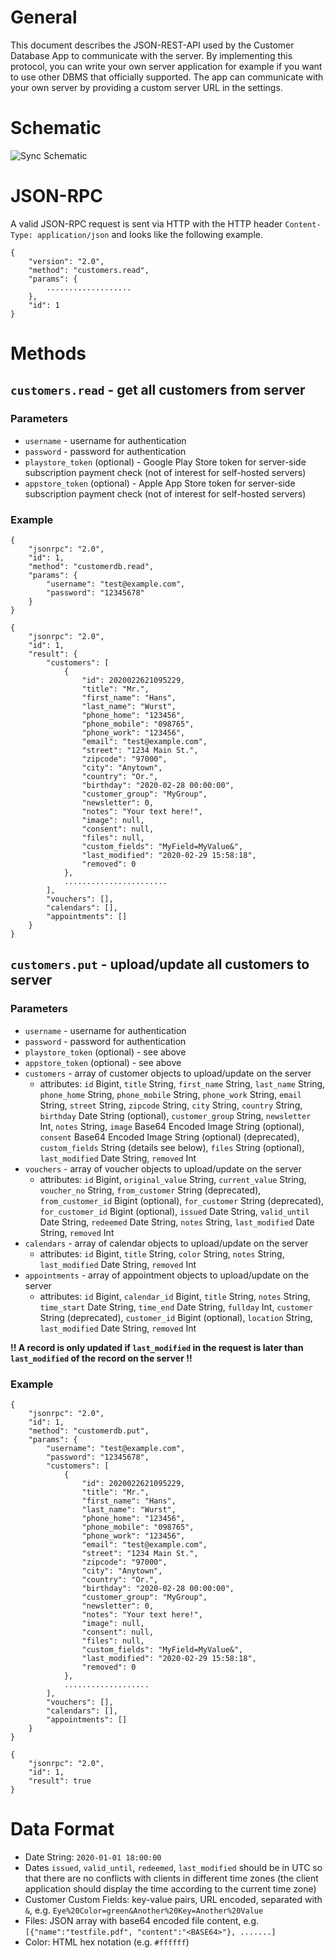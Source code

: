 # General
This document describes the JSON-REST-API used by the Customer Database App to communicate with the server. By implementing this protocol, you can write your own server application for example if you want to use other DBMS that officially supported. The app can communicate with your own server by providing a custom server URL in the settings.

# Schematic
![Sync Schematic](img/sync-schematic.png)

# JSON-RPC
A valid JSON-RPC request is sent via HTTP with the HTTP header `Content-Type: application/json` and looks like the following example.  
```
{
	"version": "2.0",
	"method": "customers.read",
	"params": {
		...................
	},
	"id": 1
}
```

# Methods
## `customers.read` - get all customers from server
### Parameters
- `username` - username for authentication
- `password` - password for authentication
- `playstore_token` (optional) - Google Play Store token for server-side subscription payment check (not of interest for self-hosted servers)
- `appstore_token` (optional) - Apple App Store token for server-side subscription payment check (not of interest for self-hosted servers)
### Example
```
{
	"jsonrpc": "2.0",
	"id": 1,
	"method": "customerdb.read",
	"params": {
		"username": "test@example.com",
		"password": "12345678"
	}
}
```
```
{
	"jsonrpc": "2.0",
	"id": 1,
	"result": {
		"customers": [
			{
				"id": 2020022621095229,
				"title": "Mr.",
				"first_name": "Hans",
				"last_name": "Wurst",
				"phone_home": "123456",
				"phone_mobile": "098765",
				"phone_work": "123456",
				"email": "test@example.com",
				"street": "1234 Main St.",
				"zipcode": "97000",
				"city": "Anytown",
				"country": "Or.",
				"birthday": "2020-02-28 00:00:00",
				"customer_group": "MyGroup",
				"newsletter": 0,
				"notes": "Your text here!",
				"image": null,
				"consent": null,
				"files": null,
				"custom_fields": "MyField=MyValue&",
				"last_modified": "2020-02-29 15:58:18",
				"removed": 0
			},
			.......................
		],
		"vouchers": [],
		"calendars": [],
		"appointments": []
	}
}
```

## `customers.put` - upload/update all customers to server
### Parameters
- `username` - username for authentication
- `password` - password for authentication
- `playstore_token` (optional) - see above
- `appstore_token` (optional) - see above
- `customers` - array of customer objects to upload/update on the server
  - attributes: `id` Bigint, `title` String, `first_name` String, `last_name` String, `phone_home` String, `phone_mobile` String, `phone_work` String, `email` String, `street` String, `zipcode` String, `city` String, `country` String, `birthday` Date String (optional), `customer_group` String, `newsletter` Int, `notes` String, `image` Base64 Encoded Image String (optional), `consent` Base64 Encoded Image String (optional) (deprecated), `custom_fields` String (details see below), `files` String (optional), `last_modified` Date String, `removed` Int
- `vouchers` - array of voucher objects to upload/update on the server
  - attributes: `id` Bigint, `original_value` String, `current_value` String, `voucher_no` String, `from_customer` String (deprecated), `from_customer_id` Bigint (optional), `for_customer` String (deprecated), `for_customer_id` Bigint (optional), `issued` Date String, `valid_until` Date String, `redeemed` Date String, `notes` String, `last_modified` Date String, `removed` Int
- `calendars` - array of calendar objects to upload/update on the server
  - attributes: `id` Bigint, `title` String, `color` String, `notes` String, `last_modified` Date String, `removed` Int
- `appointments` - array of appointment objects to upload/update on the server
  - attributes: `id` Bigint, `calendar_id` Bigint, `title` String, `notes` String, `time_start` Date String, `time_end` Date String, `fullday` Int, `customer` String (deprecated), `customer_id` Bigint (optional), `location` String, `last_modified` Date String, `removed` Int

**!! A record is only updated if `last_modified` in the request is later than `last_modified` of the record on the server !!**

### Example
```
{
	"jsonrpc": "2.0",
	"id": 1,
	"method": "customerdb.put",
	"params": {
		"username": "test@example.com",
		"password": "12345678",
		"customers": [
			{
				"id": 2020022621095229,
				"title": "Mr.",
				"first_name": "Hans",
				"last_name": "Wurst",
				"phone_home": "123456",
				"phone_mobile": "098765",
				"phone_work": "123456",
				"email": "test@example.com",
				"street": "1234 Main St.",
				"zipcode": "97000",
				"city": "Anytown",
				"country": "Or.",
				"birthday": "2020-02-28 00:00:00",
				"customer_group": "MyGroup",
				"newsletter": 0,
				"notes": "Your text here!",
				"image": null,
				"consent": null,
				"files": null,
				"custom_fields": "MyField=MyValue&",
				"last_modified": "2020-02-29 15:58:18",
				"removed": 0
			},
			...................
		],
		"vouchers": [],
		"calendars": [],
		"appointments": []
	}
}
```
```
{
	"jsonrpc": "2.0",
	"id": 1,
	"result": true
}
```

# Data Format
- Date String: `2020-01-01 18:00:00`
- Dates `issued`, `valid_until`, `redeemed`, `last_modified` should be in UTC so that there are no conflicts with clients in different time zones (the client application should display the time according to the current time zone)
- Customer Custom Fields: key-value pairs, URL encoded, separated with `&`, e.g. `Eye%20Color=green&Another%20Key=Another%20Value`
- Files: JSON array with base64 encoded file content, e.g. `[{"name":"testfile.pdf", "content":"<BASE64>"}, .......]`
- Color: HTML hex notation (e.g. `#ffffff`)
